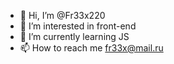 - 👋 Hi, I’m @Fr33x220
- 👀 I’m interested in front-end
- 🌱 I’m currently learning JS
- 📫 How to reach me fr33x@mail.ru

<!---
Fr33x220/Fr33x220 is a ✨ special ✨ repository because its `README.md` (this file) appears on your GitHub profile.
You can click the Preview link to take a look at your changes.
--->

